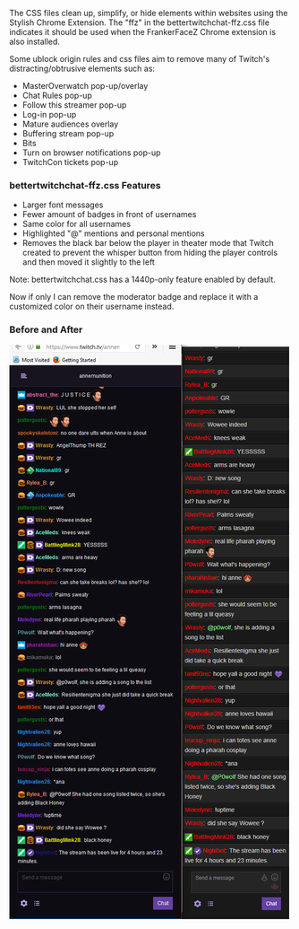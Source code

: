 The CSS files clean up, simplify, or hide elements within websites using the Stylish Chrome Extension. The "ffz" in the bettertwitchchat-ffz.css file indicates it should be used when the FrankerFaceZ Chrome extension is also installed.

Some ublock origin rules and css files aim to remove many of Twitch's distracting/obtrusive elements such as:
* MasterOverwatch pop-up/overlay
* Chat Rules pop-up
* Follow this streamer pop-up
* Log-in pop-up
* Mature audiences overlay
* Buffering stream pop-up
* Bits
* Turn on browser notifications pop-up
* TwitchCon tickets pop-up

### bettertwitchchat-ffz.css Features
* Larger font messages
* Fewer amount of badges in front of usernames
* Same color for all usernames
* Highlighted "@" mentions and personal mentions
* Removes the black bar below the player in theater mode that Twitch created to prevent the whisper button from hiding the player controls and then moved it slightly to the left

Note: bettertwitchchat.css has a 1440p-only feature enabled by default.

Now if only I can remove the moderator badge and replace it with a customized color on their username instead.

### Before and After
![Alt text](/difference.png?raw=true "Optional Title")
